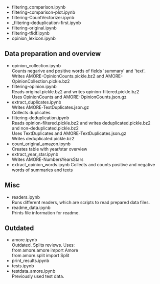 
- filtering_comparison.ipynb
- filtering-comparison-plot.ipynb
- filtering-CountVectorizer.ipynb
- _filtering-deduplication-first.ipynb
- filtering-original.ipynb
- filtering-tfidf.ipynb
- opinion_lexicon.ipynb


## Data preparation and overview

- opinion_collection.ipynb  
  Counts negarive and positive words of fields 'summary' and 'text'.  
  Writes AMORE-OpinionCounts.pickle.bz2 and AMORE-OpinionCollection.pickle.bz2
- filtering-opinion.ipynb  
  Reads original.pickle.bz2 and writes opinion-filtered.pickle.bz2  
  Uses OpinionCounts and AMORE-OpinionCounts.json.gz
- extract_duplicates.ipynb  
  Writes AMORE-TextDuplicates.json.gz  
  Collects duplicates
- filtering-deduplication.ipynb  
  Reads opinion-filtered.pickle.bz2 and writes deduplicated.pickle.bz2 and non-deduplicated.pickle.bz2  
  Uses TextDuplicates and AMORE-TextDuplicates.json.gz  
  Writes deduplicated.pickle.bz2
- count_original_amazon.ipynb  
  Creates table with year/star overview
- extract_year_star.ipynb  
  Writes AMORE-NumbersYearsStars
- extract_opinion_words.ipynb
  Collects and counts positive and negative words of summaries and texts



## Misc

- readers.ipynb  
  Runs different readers, which are scripts to read prepared data files.
- readme_data.ipynb  
  Prints file information for readme.


## Outdated

- amore.ipynb  
  Outdated. Splits reviews. Uses:  
  from amore.amore import Amore  
  from amore.split import Split
- print_results.ipynb
- tests.ipynb
- testdata_amore.ipynb  
  Previously used test data.